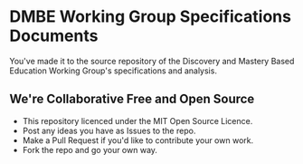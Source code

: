 # DMBE Working Group Specifications Documents 

You've made it to the source repository of the Discovery and Mastery Based Education Working Group's specifications and analysis.

We're Collaborative Free and Open Source
----------------------------------------

- This repository licenced under the MIT Open Source Licence.
- Post any ideas you have as Issues to the repo.
- Make a Pull Request if you'd like to contribute your own work.
- Fork the repo and go your own way.
